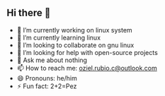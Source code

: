 ## Hi there 👋

- 🔭 I’m currently working on linux system
- 🌱 I’m currently learning linux
- 👯 I’m looking to collaborate on gnu linux
- 🤔 I’m looking for help with open-source projects
- 💬 Ask me about nothing
- 📫 How to reach me: oziel.rubio.c@outlook.com
- 😄 Pronouns: he/him
- ⚡ Fun fact: 2+2=Pez
<!--
**jorgerxbio/jorgerxbio** is a ✨ _special_ ✨ repository because its `README.md` (this file) appears on your GitHub profile.

Here are some ideas to get you started:

- 🔭 I’m currently working on ...
- 🌱 I’m currently learning ...
- 👯 I’m looking to collaborate on ...
- 🤔 I’m looking for help with ...
- 💬 Ask me about ...
- 📫 How to reach me: ...
- 😄 Pronouns: ...
- ⚡ Fun fact: ...
-->
